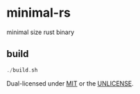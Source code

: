 # minimal-rs
minimal size rust binary

## build
```rs
./build.sh
```

Dual-licensed under [MIT](LICENSE-MIT) or the [UNLICENSE](UNLICENSE).